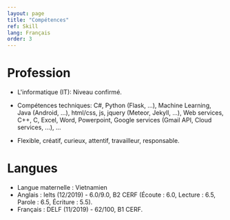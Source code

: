 ```yaml
---
layout: page
title: "Compétences"
ref: Skill
lang: Français
order: 3
---
```

# Profession
* L'informatique (IT): Niveau confirmé.
+ Compétences techniques: C#, Python (Flask, ...), Machine Learning, Java (Android, ...), html/css, js, jquery (Meteor, Jekyll, ...), Web services, C++, C, Excel, Word, Powerpoint, Google services (Gmail API, Cloud services, ...), ...
* Flexible, créatif, curieux, attentif, travailleur, responsable.

# Langues
* Langue maternelle : Vietnamien
* Anglais : Ielts (12/2019) - 6.0/9.0, B2 CERF (Écoute : 6.0, Lecture : 6.5, Parole : 6.5, Écriture : 5.5).
* Français : DELF (11/2019) - 62/100, B1 CERF.


